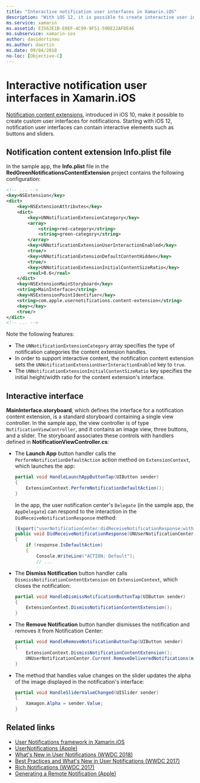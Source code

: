 ```yaml
---
title: "Interactive notification user interfaces in Xamarin.iOS"
description: "With iOS 12, it is possible to create interactive user interfaces for local and remote notifications. This guide describes how to use these features with Xamarin.iOS."
ms.service: xamarin
ms.assetid: E3562E1B-E0EF-4C99-9F51-59DE22AFDE46
ms.subservice: xamarin-ios
author: davidortinau
ms.author: daortin
ms.date: 09/04/2018
no-loc: [Objective-C]
---
```

# Interactive notification user interfaces in Xamarin.iOS

[Notification content extensions](~/ios/platform/user-notifications/advanced-user-notifications.md),
introduced in iOS 10, make it possible to create custom user interfaces
for notifications. Starting with iOS 12, notification user interfaces can
contain interactive elements such as buttons and sliders.

## Notification content extension Info.plist file

In the sample app, the **Info.plist** file in the
**RedGreenNotificationsContentExtension** project contains the following
configuration:

```xml
<!-- ... -->
<key>NSExtension</key>
<dict>
    <key>NSExtensionAttributes</key>
    <dict>
        <key>UNNotificationExtensionCategory</key>
        <array>
            <string>red-category</string>
            <string>green-category</string>
        </array>
        <key>UNNotificationExtensionUserInteractionEnabled</key>
        <true/>
        <key>UNNotificationExtensionDefaultContentHidden</key>
        <true/>
        <key>UNNotificationExtensionInitialContentSizeRatio</key>
        <real>0.6</real>
    </dict>
    <key>NSExtensionMainStoryboard</key>
    <string>MainInterface</string>
    <key>NSExtensionPointIdentifier</key>
    <string>com.apple.usernotifications.content-extension</string>
    <key></key>
    <true/>
</dict>
<!-- ... -->
```

Note the following features:

- The `UNNotificationExtensionCategory` array specifies the type of
notification categories the content extension handles.
- In order to support interactive content, the notification content
extension sets the `UNNotificationExtensionUserInteractionEnabled`
key to `true`.
- The `UNNotificationExtensionInitialContentSizeRatio` key specifies the
initial height/width ratio for the content extension's interface.

## Interactive interface

**MainInterface.storyboard**, which defines the interface for a
notification content extension, is a standard storyboard containing a single
view controller. In the sample app, the view controller is of type
`NotificationViewController`, and it contains an image view, three buttons,
and a slider. The storyboard associates these controls with handlers defined
in **NotificationViewController.cs**:

- The **Launch App** button handler calls the
`PerformNotificationDefaultAction` action method on `ExtensionContext`,
which launches the app:

    ```csharp
    partial void HandleLaunchAppButtonTap(UIButton sender)
    {
        ExtensionContext.PerformNotificationDefaultAction();
    }
    ```

    In the app, the user notification center's `Delegate` (in the sample
    app, the `AppDelegate`) can respond to the interaction in the
    `DidReceiveNotificationResponse` method:

    ```csharp
    [Export("userNotificationCenter:didReceiveNotificationResponse:withCompletionHandler:")]
    public void DidReceiveNotificationResponse(UNUserNotificationCenter center, UNNotificationResponse response, System.Action completionHandler)
    {
        if (response.IsDefaultAction)
        {
            Console.WriteLine("ACTION: Default");
            // ...
    ```

- The **Dismiss Notification** button handler calls
`DismissNotificationContentExtension` on `ExtensionContext`, which closes
the notification:

    ```csharp
    partial void HandleDismissNotificationButtonTap(UIButton sender)
    {
        ExtensionContext.DismissNotificationContentExtension();
    }
    ```

- The **Remove Notification** button handler dismisses the notification and
removes it from Notification Center:

    ```csharp
    partial void HandleRemoveNotificationButtonTap(UIButton sender)
    {
        ExtensionContext.DismissNotificationContentExtension();
        UNUserNotificationCenter.Current.RemoveDeliveredNotifications(new string[] { notification.Request.Identifier });
    }
    ```

- The method that handles value changes on the slider updates the alpha of
the image displayed in the notification's interface:

    ```csharp
    partial void HandleSliderValueChanged(UISlider sender)
    {
        Xamagon.Alpha = sender.Value;
    }
    ```

## Related links

- [User Notifications framework in Xamarin.iOS](~/ios/platform/user-notifications/index.md)
- [UserNotifications (Apple)](https://developer.apple.com/documentation/usernotifications?language=objc)
- [What's New in User Notifications (WWDC 2018)](https://developer.apple.com/videos/play/wwdc2018/710/)
- [Best Practices and What's New in User Notifications (WWDC 2017)](https://developer.apple.com/videos/play/wwdc2017/708/)
- [Rich Notifications (WWDC 2017)](https://developer.apple.com/videos/play/wwdc2017/817/)
- [Generating a Remote Notification (Apple)](https://developer.apple.com/documentation/usernotifications/setting_up_a_remote_notification_server/generating_a_remote_notification)
